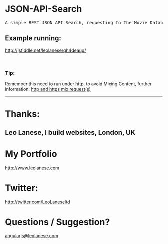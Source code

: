 # JSON-API-Search

<pre>
A simple REST JSON API Search, requesting to The Movie Database (TMDb) end-point(s)
</pre>

## Example running:
<a href="http://jsfiddle.net/leolanese/qh4deaug/" target="_blank">http://jsfiddle.net/leolanese/qh4deaug/</a>

<br>

### Tip:
Remember this need to run under http, to avoid Mixing Content, further information:
<a href="https://developers.google.com/web/fundamentals/security/prevent-mixed-content/fixing-mixed-content" target="_blank">http and https mix request(s)</a><br>


---
# Thanks:

## Leo Lanese, I build websites, London, UK<br>

# My Portfolio<br>
<a href="http://www.leolanese.com" target="_blank">http://www.leolanese.com</a><br>

# Twitter:<br>
<a href="http://twitter.com/LeoLaneseltd" target="_blank">http://twitter.com/LeoLaneseltd</a><br>

# Questions / Suggestion?<br>
<a href="mail:to">angularjs@leolanese.com</a><br>
